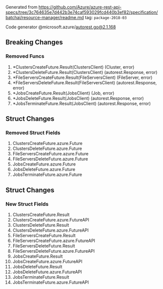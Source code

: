 Generated from https://github.com/Azure/azure-rest-api-specs/tree/3c764635e7d442b3e74caf593029fcd440b3ef82/specification/batchai/resource-manager/readme.md tag: `package-2018-03`

Code generator @microsoft.azure/autorest.go@2.1.168

## Breaking Changes

### Removed Funcs

1. *ClustersCreateFuture.Result(ClustersClient) (Cluster, error)
1. *ClustersDeleteFuture.Result(ClustersClient) (autorest.Response, error)
1. *FileServersCreateFuture.Result(FileServersClient) (FileServer, error)
1. *FileServersDeleteFuture.Result(FileServersClient) (autorest.Response, error)
1. *JobsCreateFuture.Result(JobsClient) (Job, error)
1. *JobsDeleteFuture.Result(JobsClient) (autorest.Response, error)
1. *JobsTerminateFuture.Result(JobsClient) (autorest.Response, error)

## Struct Changes

### Removed Struct Fields

1. ClustersCreateFuture.azure.Future
1. ClustersDeleteFuture.azure.Future
1. FileServersCreateFuture.azure.Future
1. FileServersDeleteFuture.azure.Future
1. JobsCreateFuture.azure.Future
1. JobsDeleteFuture.azure.Future
1. JobsTerminateFuture.azure.Future

## Struct Changes

### New Struct Fields

1. ClustersCreateFuture.Result
1. ClustersCreateFuture.azure.FutureAPI
1. ClustersDeleteFuture.Result
1. ClustersDeleteFuture.azure.FutureAPI
1. FileServersCreateFuture.Result
1. FileServersCreateFuture.azure.FutureAPI
1. FileServersDeleteFuture.Result
1. FileServersDeleteFuture.azure.FutureAPI
1. JobsCreateFuture.Result
1. JobsCreateFuture.azure.FutureAPI
1. JobsDeleteFuture.Result
1. JobsDeleteFuture.azure.FutureAPI
1. JobsTerminateFuture.Result
1. JobsTerminateFuture.azure.FutureAPI
